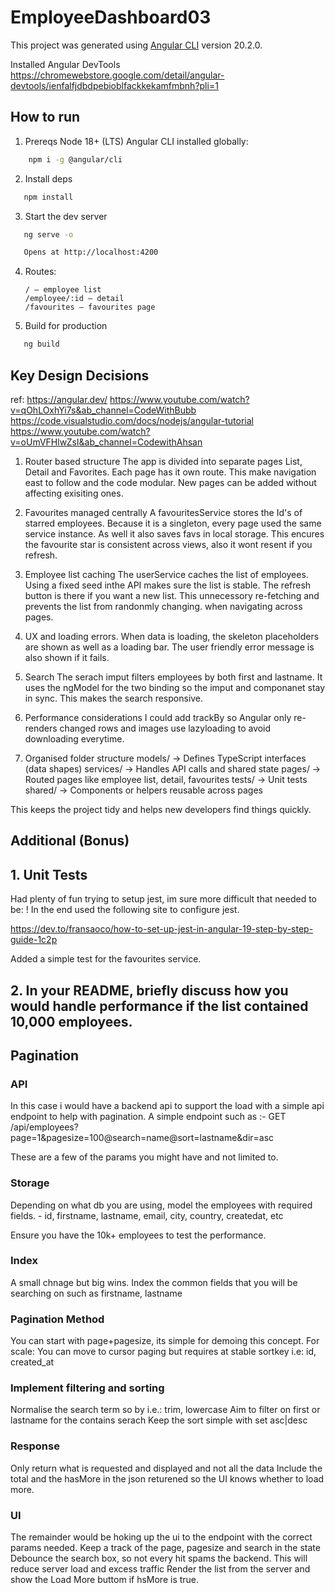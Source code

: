 # EmployeeDashboard03

This project was generated using [Angular CLI](https://github.com/angular/angular-cli) version 20.2.0.

Installed Angular DevTools
https://chromewebstore.google.com/detail/angular-devtools/ienfalfjdbdpebioblfackkekamfmbnh?pli=1

## How to run

1. Prereqs
    Node 18+ (LTS)
    Angular CLI installed globally:
```bash
    npm i -g @angular/cli
```

2. Install deps
```bash
   npm install
```

3. Start the dev server
```bash
   ng serve -o

   Opens at http://localhost:4200
```

4. Routes:

       / — employee list
       /employee/:id — detail
       /favourites — favourites page

6.  Build for production
```bash
   ng build
```

## Key Design Decisions

ref: 
https://angular.dev/
https://www.youtube.com/watch?v=qOhLOxhYi7s&ab_channel=CodeWithBubb
https://code.visualstudio.com/docs/nodejs/angular-tutorial
https://www.youtube.com/watch?v=oUmVFHlwZsI&ab_channel=CodewithAhsan


1. Router based structure
The app is divided into separate pages List, Detail and Favorites.
Each page has it own route.
This make navigation east to follow and the code modular. New pages can be added without affecting exisiting ones.

2. Favourites managed centrally
A favouritesService stores the Id's of starred employees. Because it is a singleton, every page used the same service instance. As well it also saves favs in local storage.
This encures the favourite star is consistent across views, also it wont resent if you refresh.

3. Employee list caching
The userService caches the list of employees.  Using a fixed seed inthe API makes sure the list is stable. The refresh button is there if you want a new list.
This unnecessory re-fetching  and prevents the list from randonmly changing. when navigating across pages.

4. UX and loading errors.
When data is loading, the skeleton placeholders are shown as well as a loading bar. The user friendly error message is also shown if it fails.

5. Search
The serach imput filters employees by both first and lastname. It uses the ngModel for the two binding so the imput and componanet stay in sync.
This makes the search responsive.

6. Performance considerations
I could add trackBy so Angular only re-renders changed rows and images use lazyloading to avoid downloading everytime.

7. Organised folder structure
    models/ → Defines TypeScript interfaces (data shapes)
    services/ → Handles API calls and shared state
    pages/ → Routed pages like employee list, detail, favourites
    tests/ → Unit tests
    shared/ → Components or helpers reusable across pages

This keeps the project tidy and helps new developers find things quickly.


## Additional (Bonus)

## 1. Unit Tests
Had plenty of fun trying to setup jest, im sure more difficult that needed to be: !
In the end used the following site to configure jest.

https://dev.to/fransaoco/how-to-set-up-jest-in-angular-19-step-by-step-guide-1c2p

Added a simple test for the favourites service.


## 2. In your README, briefly discuss how you would handle performance if the list contained 10,000 employees.

## Pagination

### API
In this case i would have a backend api to support the load with a simple api endpoint to help with pagination.
A simple endpoint such as :-
        GET /api/employees?page=1&pagesize=100@search=name@sort=lastname&dir=asc

These are a few of the params you might have and not limited to.

### Storage
Depending on what db you are using, model the employees with required fields.
    - id, firstname, lastname, email, city, country, createdat, etc

Ensure you have the 10k+ employees to test the performance.

### Index
A small chnage but big wins.
Index the common fields that you will be searching on such as firstname, lastname

### Pagination Method
You can start with page+pagesize, its simple for demoing this concept.
For scale: You can move to cursor paging but requires at stable sortkey i.e: id, created_at

### Implement filtering and sorting
Normalise the search term so by i.e.: trim, lowercase
Aim to filter on first or lastname for the contains serach
Keep the sort simple with set asc|desc

### Response
Only return what is requested and displayed and not all the data
Include the total and the hasMore in the json returened so the UI knows whether to load more.

### UI
The remainder would be hoking up the ui to the endpoint  with the correct params needed.
Keep a track of the page, pagesize and search in the state
Debounce the search box, so not every hit spams the backend.
This will reduce server load and excess traffic
Render the list from the server and show the Load More buttom if hsMore is true.


